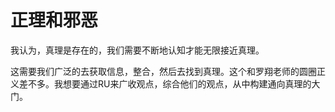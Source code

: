 # 正理和邪恶

我认为，真理是存在的，我们需要不断地认知才能无限接近真理。

这需要我们广泛的去获取信息，整合，然后去找到真理。这个和罗翔老师的圆圈正义差不多。我想要通过RU来广收观点，综合他们的观点，从中构建通向真理的大门。
